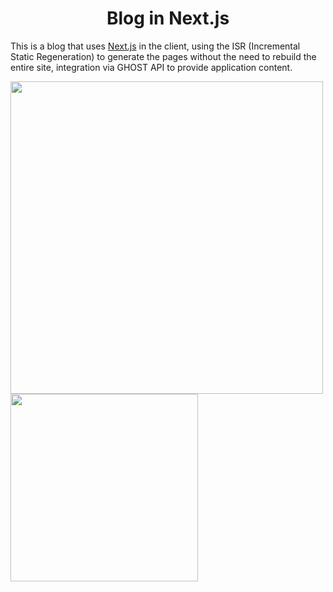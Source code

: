 <h1 align="center">Blog in Next.js</h1>

This is a blog that uses [Next.js](https://nextjs.org/) in the client, using the ISR (Incremental Static Regeneration) to generate the pages without the need to rebuild the entire site, integration via GHOST API to provide application content.

<img src="https://user-images.githubusercontent.com/49209628/208965185-c2c8270b-b3ef-42ef-89f9-7f59a08ca69d.png" alt="" width="500px" />
<img src="https://user-images.githubusercontent.com/49209628/208965242-924d6cbd-7322-4c89-9983-b383ae705cce.png" alt="" width="300px" />
